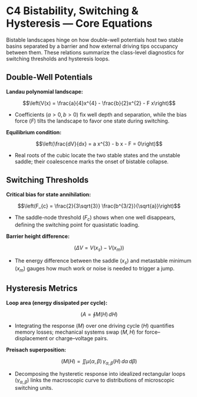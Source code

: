 # C4 Bistability, Switching & Hysteresis — Core Equations

Bistable landscapes hinge on how double-well potentials host two stable basins separated by a barrier and how external driving tips occupancy between them. These relations summarize the class-level diagnostics for switching thresholds and hysteresis loops.

## Double-Well Potentials
**Landau polynomial landscape:**

$$\left(V(x) = \frac{a}{4}x^{4} - \frac{b}{2}x^{2} - F x\right)$$

- Coefficients $(a>0, b>0)$ fix well depth and separation, while the bias force $(F)$ tilts the landscape to favor one state during switching.

**Equilibrium condition:**

$$\left(\frac{dV}{dx} = a x^{3} - b x - F = 0\right)$$

- Real roots of the cubic locate the two stable states and the unstable saddle; their coalescence marks the onset of bistable collapse.

## Switching Thresholds
**Critical bias for state annihilation:**

$$\left(F_{c} = \frac{2}{3\sqrt{3}} \frac{b^{3/2}}{\sqrt{a}}\right)$$

- The saddle-node threshold $(F_{c})$ shows when one well disappears, defining the switching point for quasistatic loading.

**Barrier height difference:**

$$\left(\Delta V = V(x_{s}) - V(x_{m})\right)$$

- The energy difference between the saddle $(x_{s})$ and metastable minimum $(x_{m})$ gauges how much work or noise is needed to trigger a jump.

## Hysteresis Metrics
**Loop area (energy dissipated per cycle):**

$$\left(A = \oint M(H)\, dH\right)$$

- Integrating the response $(M)$ over one driving cycle $(H)$ quantifies memory losses; mechanical systems swap $(M,H)$ for force–displacement or charge–voltage pairs.

**Preisach superposition:**

$$\left(M(H) = \iint \mu(\alpha,\beta)\, \gamma_{\alpha,\beta}(H)\, d\alpha\, d\beta\right)$$

- Decomposing the hysteretic response into idealized rectangular loops $(\gamma_{\alpha,\beta})$ links the macroscopic curve to distributions of microscopic switching units.

